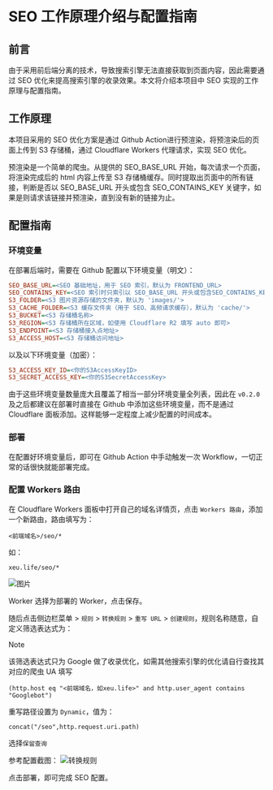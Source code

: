 # SEO 工作原理介绍与配置指南
## 前言
由于采用前后端分离的技术，导致搜索引擎无法直接获取到页面内容，因此需要通过 SEO 优化来提高搜索引擎的收录效果。本文将介绍本项目中 SEO 实现的工作原理与配置指南。

## 工作原理
本项目采用的 SEO 优化方案是通过 Github Action进行预渲染，将预渲染后的页面上传到 S3 存储桶，通过 Cloudflare Workers 代理请求，实现 SEO 优化。

预渲染是一个简单的爬虫。从提供的 SEO_BASE_URL 开始，每次请求一个页面，将渲染完成后的 html 内容上传至 S3 存储桶缓存。同时提取出页面中的所有链接，判断是否以 SEO_BASE_URL 开头或包含 SEO_CONTAINS_KEY 关键字，如果是则请求该链接并预渲染，直到没有新的链接为止。

## 配置指南
### 环境变量
在部署后端时，需要在 Github 配置以下环境变量（明文）：
```ini
SEO_BASE_URL=<SEO 基础地址，用于 SEO 索引，默认为 FRONTEND_URL>
SEO_CONTAINS_KEY=<SEO 索引时只索引以 SEO_BASE_URL 开头或包含SEO_CONTAINS_KEY 关键字的链接，默认为空>
S3_FOLDER=<S3 图片资源存储的文件夹，默认为 'images/'>
S3_CACHE_FOLDER=<S3 缓存文件夹（用于 SEO、高频请求缓存），默认为 'cache/'>
S3_BUCKET=<S3 存储桶名称>
S3_REGION=<S3 存储桶所在区域，如使用 Cloudflare R2 填写 auto 即可>
S3_ENDPOINT=<S3 存储桶接入点地址>
S3_ACCESS_HOST=<S3 存储桶访问地址>
```

以及以下环境变量（加密）：
```ini
S3_ACCESS_KEY_ID=<你的S3AccessKeyID>
S3_SECRET_ACCESS_KEY=<你的S3SecretAccessKey>
```

由于这些环境变量数量庞大且覆盖了相当一部分环境变量全列表，因此在 `v0.2.0` 及之后都建议在部署时直接在 Github 中添加这些环境变量，而不是通过 Cloudflare 面板添加。这样能够一定程度上减少配置的时间成本。

### 部署
在配置好环境变量后，即可在 Github Action 中手动触发一次 Workflow，一切正常的话很快就能部署完成。

### 配置 Workers 路由
在 Cloudflare Workers 面板中打开自己的域名详情页，点击 `Workers 路由`，添加一个新路由，路由填写为：
```
<前端域名>/seo/*
```
如：
```
xeu.life/seo/*
```
![图片](https://github.com/openRin/Rin/assets/36541432/ed0ecc72-f61f-4460-8ede-4475ca54ffcb)

Worker 选择为部署的 Worker，点击保存。

随后点击侧边栏菜单 > `规则` > `转换规则` > `重写 URL` > `创建规则`，规则名称随意，自定义筛选表达式为：
> [!NOTE]
> 该筛选表达式只为 Google 做了收录优化，如需其他搜索引擎的优化请自行查找其对应的爬虫 UA 填写
```
(http.host eq "<前端域名，如xeu.life>" and http.user_agent contains "Googlebot")
```
重写路径设置为 `Dynamic`，值为：
```
concat("/seo",http.request.uri.path)
```
选择`保留查询`

参考配置截图：
![转换规则](https://github.com/openRin/Rin/assets/36541432/657e9546-1dc0-4390-9bfc-5d3eb725e792)

点击部署，即可完成 SEO 配置。
